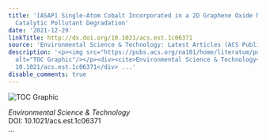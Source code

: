 ```yaml
---
title: '[ASAP] Single-Atom Cobalt Incorporated in a 2D Graphene Oxide Membrane for
  Catalytic Pollutant Degradation'
date: '2021-12-29'
linkTitle: http://dx.doi.org/10.1021/acs.est.1c06371
source: 'Environmental Science & Technology: Latest Articles (ACS Publications)'
description: '<p><img src="https://pubs.acs.org/na101/home/literatum/publisher/achs/journals/content/esthag/0/esthag.ahead-of-print/acs.est.1c06371/20211229/images/medium/es1c06371_0008.gif"
  alt="TOC Graphic"/></p><div><cite>Environmental Science & Technology</cite></div><div>DOI:
  10.1021/acs.est.1c06371</div> ...'
disable_comments: true
---
```

<p><img src="https://pubs.acs.org/na101/home/literatum/publisher/achs/journals/content/esthag/0/esthag.ahead-of-print/acs.est.1c06371/20211229/images/medium/es1c06371_0008.gif" alt="TOC Graphic"/></p><div><cite>Environmental Science & Technology</cite></div><div>DOI: 10.1021/acs.est.1c06371</div> ...